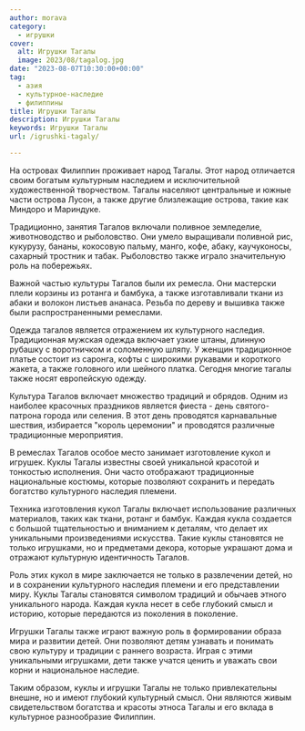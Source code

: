 ```yaml
---
author: morava
category:
  - игрушки
cover:
  alt: Игрушки Тагалы
  image: 2023/08/tagalog.jpg
date: "2023-08-07T10:30:00+00:00"
tag:
  - азия
  - культурное-наследие
  - филиппины
title: Игрушки Тагалы
description: Игрушки Тагалы
keywords: Игрушки Тагалы
url: /igrushki-tagaly/

---
```

На островах Филиппин проживает народ Тагалы. Этот народ отличается своим богатым культурным наследием и исключительной художественной творчеством. Тагалы населяют центральные и южные части острова Лусон, а также другие близлежащие острова, такие как Миндоро и Мариндуке.

Традиционно, занятия Тагалов включали поливное земледелие, животноводство и рыболовство. Они умело выращивали поливной рис, кукурузу, бананы, кокосовую пальму, манго, кофе, абаку, каучуконосы, сахарный тростник и табак. Рыболовство также играло значительную роль на побережьях.

Важной частью культуры Тагалов были их ремесла. Они мастерски плели корзины из ротанга и бамбука, а также изготавливали ткани из абаки и волокон листьев ананаса. Резьба по дереву и вышивка также были распространенными ремеслами.

Одежда тагалов является отражением их культурного наследия. Традиционная мужская одежда включает узкие штаны, длинную рубашку с воротничком и соломенную шляпу. У женщин традиционное платье состоит из саронга, кофты с широкими рукавами и короткого жакета, а также головного или шейного платка. Сегодня многие тагалы также носят европейскую одежду.

Культура Тагалов включает множество традиций и обрядов. Одним из наиболее красочных праздников является фиеста \- день святого-патрона города или селения. В этот день проводятся карнавальные шествия, избирается "король церемонии" и проводятся различные традиционные мероприятия.

В ремеслах Тагалов особое место занимает изготовление кукол и игрушек. Куклы Тагалы известны своей уникальной красотой и тонкостью исполнения. Они часто отображают традиционные национальные костюмы, которые позволяют сохранить и передать богатство культурного наследия племени.

Техника изготовления кукол Тагалы включает использование различных материалов, таких как ткани, ротанг и бамбук. Каждая кукла создается с большой тщательностью и вниманием к деталям, что делает их уникальными произведениями искусства. Такие куклы становятся не только игрушками, но и предметами декора, которые украшают дома и отражают культурную идентичность Тагалов.

Роль этих кукол в мире заключается не только в развлечении детей, но и в сохранении культурного наследия племени и его представлении миру. Куклы Тагалы становятся символом традиций и обычаев этного уникального народа. Каждая кукла несет в себе глубокий смысл и историю, которые передаются из поколения в поколение.

Игрушки Тагалы также играют важную роль в формировании образа мира и развитии детей. Они позволяют детям узнавать и понимать свою культуру и традиции с раннего возраста. Играя с этими уникальными игрушками, дети также учатся ценить и уважать свои корни и национальное наследие.

Таким образом, куклы и игрушки Тагалы не только привлекательны внешне, но и имеют глубокий культурный смысл. Они являются живым свидетельством богатства и красоты этноса Тагалы и его вклада в культурное разнообразие Филиппин.
